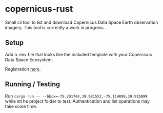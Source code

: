 # copernicus-rust

Small cli tool to list and download Copernicus Data Space Earth observation imagery. This tool is currently a work in progress.


## Setup

Add a .env file that looks like the included template with your Copernicus Data Space Ecosystem.

Registration [here](https://documentation.dataspace.copernicus.eu/Registration.html).


## Running / Testing

Run `cargo run -- --bbox=-75.201704,39.981552,-75.114099,39.915099` while int he project folder to test. Authentication and list operations may take some time.
